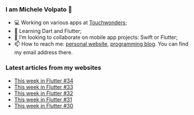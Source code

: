 ### I am Michele Volpato 👋

- 💻 Working on various apps at [Touchwonders](https://touchwonders.com);
- 🌱 Learning Dart and Flutter;
- 📱 I’m looking to collaborate on mobile app projects: Swift or Flutter;
- 📫 How to reach me: [personal website](https://volpato.nl), [programming blog](https://ishouldgotosleep.com). You can find my email address there.

### Latest articles from my websites

<!-- BLOG-POST-LIST:START -->
- [This week in Flutter #34](https://ishouldgotosleep.com/this-week-in-flutter-34/)
- [This week in Flutter #33](https://ishouldgotosleep.com/this-week-in-flutter-33/)
- [This week in Flutter #32](https://ishouldgotosleep.com/this-week-in-flutter-32/)
- [This week in Flutter #31](https://ishouldgotosleep.com/this-week-in-flutter-31/)
- [This week in Flutter #30](https://ishouldgotosleep.com/this-week-in-flutter-30/)
<!-- BLOG-POST-LIST:END -->
